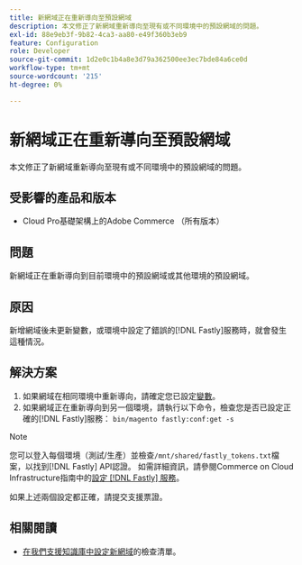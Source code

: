 ```yaml
---
title: 新網域正在重新導向至預設網域
description: 本文修正了新網域重新導向至現有或不同環境中的預設網域的問題。
exl-id: 88e9eb3f-9b82-4ca3-aa80-e49f360b3eb9
feature: Configuration
role: Developer
source-git-commit: 1d2e0c1b4a8e3d79a362500ee3ec7bde84a6ce0d
workflow-type: tm+mt
source-wordcount: '215'
ht-degree: 0%

---
```


# 新網域正在重新導向至預設網域

本文修正了新網域重新導向至現有或不同環境中的預設網域的問題。

## 受影響的產品和版本

* Cloud Pro基礎架構上的Adobe Commerce （所有版本）

## 問題

新網域正在重新導向到目前環境中的預設網域或其他環境的預設網域。

## 原因

新增網域後未更新變數，或環境中設定了錯誤的[!DNL Fastly]服務時，就會發生這種情況。

## 解決方案

1. 如果網域在相同環境中重新導向，請確定您已設定[變數](https://experienceleague.adobe.com/docs/commerce-cloud-service/user-guide/configure-store/multiple-sites.html#modify-variables)。
1. 如果網域正在重新導向到另一個環境，請執行以下命令，檢查您是否已設定正確的[!DNL Fastly]服務： `bin/magento fastly:conf:get -s`

>[!NOTE]
>
>您可以登入每個環境（測試/生產）並檢查`/mnt/shared/fastly_tokens.txt`檔案，以找到[!DNL Fastly] API認證。 如需詳細資訊，請參閱Commerce on Cloud Infrastructure指南中的[設定 [!DNL Fastly] 服務](https://experienceleague.adobe.com/docs/commerce-cloud-service/user-guide/cdn/setup-fastly/fastly-configuration.html)。

如果上述兩個設定都正確，請提交支援票證。

## 相關閱讀

* [在我們支援知識庫中設定新網域](https://experienceleague.adobe.com/docs/commerce-knowledge-base/kb/how-to/checklist-for-setting-up-a-new-domain.html)的檢查清單。
